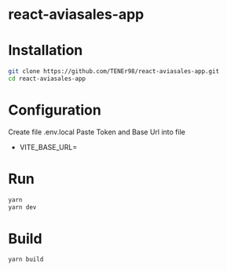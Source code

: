 # react-aviasales-app

# Installation

```sh
git clone https://github.com/TENEr98/react-aviasales-app.git
cd react-aviasales-app
```

# Configuration

Create file .env.local Paste Token and Base Url into file

- VITE_BASE_URL=

# Run

```sh
yarn
yarn dev
```

# Build

```sh
yarn build
```
